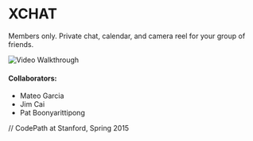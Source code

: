 # XCHAT
Members only. Private chat, calendar, and camera reel for your group of friends.

![Video Walkthrough](https://github.com/mog96/XCHAT/blob/master/thedeltitb.gif)









#### Collaborators:
* Mateo Garcia
* Jim Cai
* Pat Boonyarittipong




// CodePath at Stanford, Spring 2015
